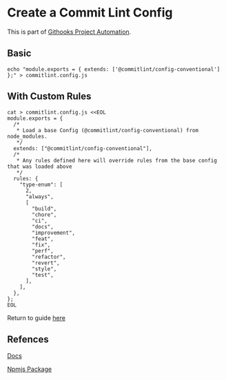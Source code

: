 # Create a Commit Lint Config

This is part of [Githooks Project Automation](./../githooks-project-automation.md).

## Basic
```
echo "module.exports = { extends: ['@commitlint/config-conventional'] };" > commitlint.config.js
```

## With Custom Rules

```
cat > commitlint.config.js <<EOL
module.exports = {
  /*
   * Load a base Config (@commitlint/config-conventional) from node_modules.
   */
  extends: ["@commitlint/config-conventional"],
  /*
   * Any rules defined here will override rules from the base config that was loaded above
   */
  rules: {
    "type-enum": [
      2,
      "always",
      [
        "build",
        "chore",
        "ci",
        "docs",
        "improvement",
        "feat",
        "fix",
        "perf",
        "refactor",
        "revert",
        "style",
        "test",
      ],
    ],
  },
};
EOL
```

Return to guide [here](./detailed-walkthrough.md#commit-lint)


## Refences

[Docs](https://commitlint.js.org/#/reference-rules)

[Npmjs Package](https://www.npmjs.com/package/@commitlint/config-conventional)
